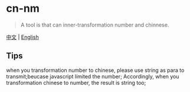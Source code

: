 # cn-nm
> A tool is that can inner-transformation number and chinnese.

[中文](/) | [English](./README_en.md)

## Tips
when you transformation number to chinese, please use string as para to transmit;beucase javascript limited the number;
Accordingly, when you transformation chinese to number, the result is string too;
